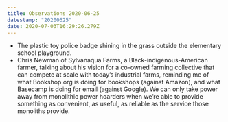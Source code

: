 ```yaml
---
title: Observations 2020-06-25
datestamp: "20200625"
date: 2020-07-03T16:29:26.279Z
---
```

- The plastic toy police badge shining in the grass outside the elementary school playground.
- Chris Newman of Sylvanaqua Farms, a Black-indigenous-American farmer, talking about his vision for a co-owned farming collective that can compete at scale with today’s industrial farms, reminding me of what Bookshop.org is doing for bookshops (against Amazon), and what Basecamp is doing for email (against Google). We can only take power away from monolithic power hoarders when we’re able to provide something as convenient, as useful, as reliable as the service those monoliths provide.